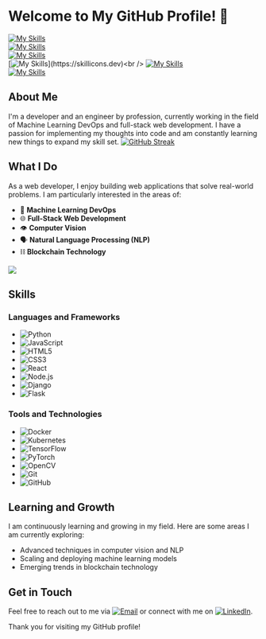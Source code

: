 # Welcome to My GitHub Profile! 👋
[![My Skills](https://skillicons.dev/icons?i=aws,gcp,azure)](https://skillicons.dev)<br /> 
[![My Skills](https://skillicons.dev/icons?i=docker,firebase,azure,tensorflow&theme=light)](https://skillicons.dev)<br /> 
[![My Skills](https://skillicons.dev/icons?i=css,bootstrap,solidity,sass,figma&theme=light)](https://skillicons.dev)<br /> 
[![My Skills](https://skillicons.dev/icons?i=html,css,js,java,c,react,nodejs,bootstrap,)](https://skillicons.dev)<br /> 
[![My Skills](https://skillicons.dev/icons?i=bootstrap,tailwind,threejs,sass,figma)](https://skillicons.dev)<br /> 
[![My Skills](https://skillicons.dev/icons?i=mongodb,sql,mysql)](https://skillicons.dev)<br /> 

## About Me

I'm a developer and an engineer by profession, currently working in the field of Machine Learning DevOps and full-stack web development. I have a passion for implementing my thoughts into code and am constantly learning new things to expand my skill set.
[![GitHub Streak](https://streak-stats.demolab.com/?user=ThejasDevadiga)](https://git.io/streak-stats)
## What I Do

As a web developer, I enjoy building web applications that solve real-world problems. I am particularly interested in the areas of:
- 🤖 **Machine Learning DevOps**
- 🌐 **Full-Stack Web Development**
- 👁️ **Computer Vision**
- 🗣️ **Natural Language Processing (NLP)**
- ⛓️ **Blockchain Technology**

[![](https://github-readme-stats.vercel.app/api?&show_icons=true&theme=dark&username=ThejasDevadiga)](https://github.com/Deltan2002/github-readme-stats)

## Skills

### Languages and Frameworks
- ![Python](https://img.shields.io/badge/-Python-3776AB?style=flat&logo=python&logoColor=white)
- ![JavaScript](https://img.shields.io/badge/-JavaScript-F7DF1E?style=flat&logo=javascript&logoColor=black)
- ![HTML5](https://img.shields.io/badge/-HTML5-E34F26?style=flat&logo=html5&logoColor=white)
- ![CSS3](https://img.shields.io/badge/-CSS3-1572B6?style=flat&logo=css3&logoColor=white)
- ![React](https://img.shields.io/badge/-React-61DAFB?style=flat&logo=react&logoColor=black)
- ![Node.js](https://img.shields.io/badge/-Node.js-339933?style=flat&logo=node.js&logoColor=white)
- ![Django](https://img.shields.io/badge/-Django-092E20?style=flat&logo=django&logoColor=white)
- ![Flask](https://img.shields.io/badge/-Flask-000000?style=flat&logo=flask&logoColor=white)

### Tools and Technologies
- ![Docker](https://img.shields.io/badge/-Docker-2496ED?style=flat&logo=docker&logoColor=white)
- ![Kubernetes](https://img.shields.io/badge/-Kubernetes-326CE5?style=flat&logo=kubernetes&logoColor=white)
- ![TensorFlow](https://img.shields.io/badge/-TensorFlow-FF6F00?style=flat&logo=tensorflow&logoColor=white)
- ![PyTorch](https://img.shields.io/badge/-PyTorch-EE4C2C?style=flat&logo=pytorch&logoColor=white)
- ![OpenCV](https://img.shields.io/badge/-OpenCV-5C3EE8?style=flat&logo=opencv&logoColor=white)
- ![Git](https://img.shields.io/badge/-Git-F05032?style=flat&logo=git&logoColor=white)
- ![GitHub](https://img.shields.io/badge/-GitHub-181717?style=flat&logo=github&logoColor=white)


## Learning and Growth

I am continuously learning and growing in my field. Here are some areas I am currently exploring:

- Advanced techniques in computer vision and NLP
- Scaling and deploying machine learning models
- Emerging trends in blockchain technology

## Get in Touch

Feel free to reach out to me via [![Email](https://img.shields.io/badge/-email@example.com-D14836?style=flat&logo=gmail&logoColor=white)](mailto:thejasdevadiga30@example.com) or connect with me on [![LinkedIn](https://img.shields.io/badge/-LinkedIn-0A66C2?style=flat&logo=linkedin&logoColor=white)](https://www.linkedin.com/in/thejasdevadiga/).

Thank you for visiting my GitHub profile!
